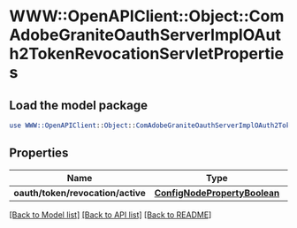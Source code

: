 # WWW::OpenAPIClient::Object::ComAdobeGraniteOauthServerImplOAuth2TokenRevocationServletProperties

## Load the model package
```perl
use WWW::OpenAPIClient::Object::ComAdobeGraniteOauthServerImplOAuth2TokenRevocationServletProperties;
```

## Properties
Name | Type | Description | Notes
------------ | ------------- | ------------- | -------------
**oauth/token/revocation/active** | [**ConfigNodePropertyBoolean**](ConfigNodePropertyBoolean.md) |  | [optional] 

[[Back to Model list]](../README.md#documentation-for-models) [[Back to API list]](../README.md#documentation-for-api-endpoints) [[Back to README]](../README.md)


